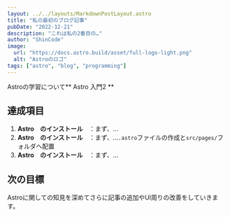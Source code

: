 ```yaml
---
layout: ../../layouts/MarkdownPostLayout.astro
title: "私の最初のブログ記事"
pubDate: "2022-12-21"
description: "これは私の2番目の…"
author: "ShinCode"
image:
  url: "https://docs.astro.build/asset/full-logo-light.png"
  alt: "Astroのロゴ"
tags: ["astro", "blog", "programming"]
---
```


Astroの学習について** Astro 入門2 **

## 達成項目

1. **Astro　のインストール**　：まず、…
2. **Astro　のインストール**　：まず、…`.astro`ファイルの作成と`src/pages/`フォルダへ配置
3. **Astro　のインストール**　：まず、…

## 次の目標

Astroに関しての知見を深めてさらに記事の追加やUI周りの改善をしていきます。
